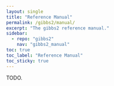 ```yaml
---
layout: single
title: "Reference Manual"
permalink: /gibbs2/manual/
excerpt: "The gibbs2 reference manual."
sidebar:
  - repo: "gibbs2"
    nav: "gibbs2_manual"
toc: true
toc_label: "Reference Manual"
toc_sticky: true
---
```


TODO.
